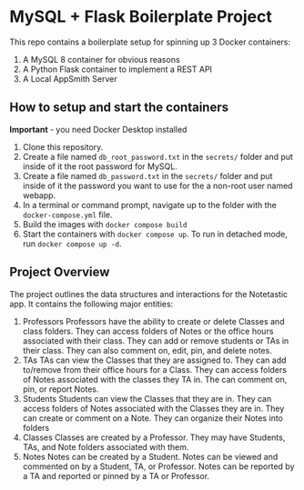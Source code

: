 # MySQL + Flask Boilerplate Project

This repo contains a boilerplate setup for spinning up 3 Docker containers: 
1. A MySQL 8 container for obvious reasons
1. A Python Flask container to implement a REST API
1. A Local AppSmith Server

## How to setup and start the containers
**Important** - you need Docker Desktop installed

1. Clone this repository.  
1. Create a file named `db_root_password.txt` in the `secrets/` folder and put inside of it the root password for MySQL. 
1. Create a file named `db_password.txt` in the `secrets/` folder and put inside of it the password you want to use for the a non-root user named webapp. 
1. In a terminal or command prompt, navigate up to the folder with the `docker-compose.yml` file.  
1. Build the images with `docker compose build`
1. Start the containers with `docker compose up`.  To run in detached mode, run `docker compose up -d`. 

## Project Overview
The project outlines the data structures and interactions for the Notetastic app. It contains the following major entities:
1. Professors
   Professors have the ability to create or delete Classes and class folders.
   They can access folders of Notes or the office hours associated with their class.
   They can add or remove students or TAs in their class.
   They can also comment on, edit, pin, and delete notes.
3. TAs
   TAs can view the Classes that they are assigned to.
   They can add to/remove from their office hours for a Class.
   They can access folders of Notes associated with the classes they TA in.
   The can comment on, pin, or report Notes.
5. Students
   Students can view the Classes that they are in.
   They can access folders of Notes associated with the Classes they are in.
   They can create or comment on a Note.
   They can organize their Notes into folders
7. Classes
   Classes are created by a Professor.
   They may have Students, TAs, and Note folders associated with them.
9. Notes
   Notes can be created by a Student.
   Notes can be viewed and commented on by a Student, TA, or Professor.
   Notes can be reported by a TA and reported or pinned by a TA or Professor.
